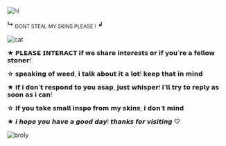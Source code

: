 ![hi](https://i.imgur.com/Em2whpW.gif)

__↳__ <sub>DONT STEAL MY SKINS PLEASE !</sub> __↲__

![cat](https://graphic.neocities.org/Katze_91.gif)

★ 𝗣𝗟𝗘𝗔𝗦𝗘 𝗜𝗡𝗧𝗘𝗥𝗔𝗖𝗧 𝗶𝗳 𝘄𝗲 𝘀𝗵𝗮𝗿𝗲 𝗶𝗻𝘁𝗲𝗿𝗲𝘀𝘁𝘀 𝗼𝗿 𝗶𝗳 𝘆𝗼𝘂'𝗿𝗲 𝗮 𝗳𝗲𝗹𝗹𝗼𝘄 𝘀𝘁𝗼𝗻𝗲𝗿!

☆ 𝘀𝗽𝗲𝗮𝗸𝗶𝗻𝗴 𝗼𝗳 𝘄𝗲𝗲𝗱, 𝗶 𝘁𝗮𝗹𝗸 𝗮𝗯𝗼𝘂𝘁 𝗶𝘁 𝗮 𝗹𝗼𝘁! 𝗸𝗲𝗲𝗽 𝘁𝗵𝗮𝘁 𝗶𝗻 𝗺𝗶𝗻𝗱

★ 𝗶𝗳 𝗶 𝗱𝗼𝗻'𝘁 𝗿𝗲𝘀𝗽𝗼𝗻𝗱 𝘁𝗼 𝘆𝗼𝘂 𝗮𝘀𝗮𝗽, 𝗷𝘂𝘀𝘁 𝘄𝗵𝗶𝘀𝗽𝗲𝗿! 𝗶'𝗹𝗹 𝘁𝗿𝘆 𝘁𝗼 𝗿𝗲𝗽𝗹𝘆 𝗮𝘀 𝘀𝗼𝗼𝗻 𝗮𝘀 𝗶 𝗰𝗮𝗻!

☆ 𝗶𝗳 𝘆𝗼𝘂 𝘁𝗮𝗸𝗲 𝘀𝗺𝗮𝗹𝗹 𝗶𝗻𝘀𝗽𝗼 𝗳𝗿𝗼𝗺 𝗺𝘆 𝘀𝗸𝗶𝗻𝘀, 𝗶 𝗱𝗼𝗻'𝘁 𝗺𝗶𝗻𝗱

★ 𝙞 𝙝𝙤𝙥𝙚 𝙮𝙤𝙪 𝙝𝙖𝙫𝙚 𝙖 𝙜𝙤𝙤𝙙 𝙙𝙖𝙮! 𝙩𝙝𝙖𝙣𝙠𝙨 𝙛𝙤𝙧 𝙫𝙞𝙨𝙞𝙩𝙞𝙣𝙜 ♡

![broly](https://64.media.tumblr.com/6646d775a25b3e0212fdda18870e4ef4/0156889ba409db7e-50/s400x600/cfd724b6c9787736f348e31215e271a11fd99935.pnj)
